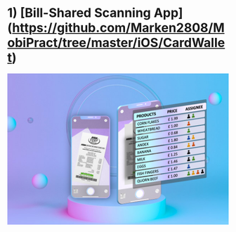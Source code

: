 # 1) [Bill-Shared Scanning App] (https://github.com/Marken2808/MobiPract/tree/master/iOS/CardWallet)
![Alt text](iOS/CardWallet/Assets/Thumbnail.png?raw=true "Bill-Shared Scanning")


